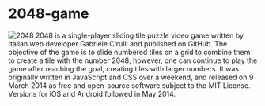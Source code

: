 # 2048-game
![2048](https://user-images.githubusercontent.com/73709184/143231663-f99796bd-ba1b-4197-aa96-496db1d2e0e9.jpg)
2048 is a single-player sliding tile puzzle video game written by Italian web developer Gabriele Cirulli and published on GitHub. The objective of the game is to slide numbered tiles on a grid to combine them to create a tile with the number 2048; however, one can continue to play the game after reaching the goal, creating tiles with larger numbers. It was originally written in JavaScript and CSS over a weekend, and released on 9 March 2014 as free and open-source software subject to the MIT License. Versions for iOS and Android followed in May 2014.
